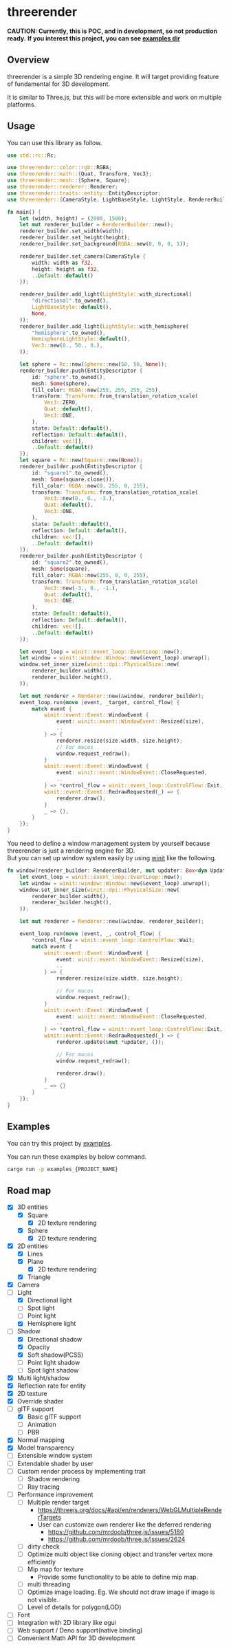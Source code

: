 # threerender

**CAUTION: Currently, this is POC, and in development, so not production ready.**
**If you interest this project, you can see [examples dir](/examples)**

## Overview

threerender is a simple 3D rendering engine.
It will target providing feature of fundamental for 3D development.

It is similar to Three.js, but this will be more extensible and work on multiple platforms. 

## Usage

You can use this library as follow.

```rust
use std::rc::Rc;

use threerender::color::rgb::RGBA;
use threerender::math::{Quat, Transform, Vec3};
use threerender::mesh::{Sphere, Square};
use threerender::renderer::Renderer;
use threerender::traits::entity::EntityDescriptor;
use threerender::{CameraStyle, LightBaseStyle, LightStyle, RendererBuilder, HemisphereLightStyle};

fn main() {
    let (width, height) = (2000, 1500);
    let mut renderer_builder = RendererBuilder::new();
    renderer_builder.set_width(width);
    renderer_builder.set_height(height);
    renderer_builder.set_background(RGBA::new(0, 0, 0, 1));

    renderer_builder.set_camera(CameraStyle {
        width: width as f32,
        height: height as f32,
        ..Default::default()
    });

    renderer_builder.add_light(LightStyle::with_directional(
        "directional".to_owned(),
        LightBaseStyle::default(),
        None,
    ));
    renderer_builder.add_light(LightStyle::with_hemisphere(
        "hemisphere".to_owned(),
        HemisphereLightStyle::default(),
        Vec3::new(0., 50., 0.),
    ));

    let sphere = Rc::new(Sphere::new(50, 50, None));
    renderer_builder.push(EntityDescriptor {
        id: "sphere".to_owned(),
        mesh: Some(sphere),
        fill_color: RGBA::new(255, 255, 255, 255),
        transform: Transform::from_translation_rotation_scale(
            Vec3::ZERO,
            Quat::default(),
            Vec3::ONE,
        ),
        state: Default::default(),
        reflection: Default::default(),
        children: vec![],
        ..Default::default()
    });
    let square = Rc::new(Square::new(None));
    renderer_builder.push(EntityDescriptor {
        id: "square1".to_owned(),
        mesh: Some(square.clone()),
        fill_color: RGBA::new(0, 255, 0, 255),
        transform: Transform::from_translation_rotation_scale(
            Vec3::new(0., 0., -3.),
            Quat::default(),
            Vec3::ONE,
        ),
        state: Default::default(),
        reflection: Default::default(),
        children: vec![],
        ..Default::default()
    });
    renderer_builder.push(EntityDescriptor {
        id: "square2".to_owned(),
        mesh: Some(square),
        fill_color: RGBA::new(255, 0, 0, 255),
        transform: Transform::from_translation_rotation_scale(
            Vec3::new(-3., 0., -1.),
            Quat::default(),
            Vec3::ONE,
        ),
        state: Default::default(),
        reflection: Default::default(),
        children: vec![],
        ..Default::default()
    });

    let event_loop = winit::event_loop::EventLoop::new();
    let window = winit::window::Window::new(&event_loop).unwrap();
    window.set_inner_size(winit::dpi::PhysicalSize::new(
        renderer_builder.width(),
        renderer_builder.height(),
    ));

    let mut renderer = Renderer::new(&window, renderer_builder);
    event_loop.run(move |event, _target, control_flow| {
        match event {
            winit::event::Event::WindowEvent {
                event: winit::event::WindowEvent::Resized(size),
                ..
            } => {
                renderer.resize(size.width, size.height);
                // For macos
                window.request_redraw();
            }
            winit::event::Event::WindowEvent {
                event: winit::event::WindowEvent::CloseRequested,
                ..
            } => *control_flow = winit::event_loop::ControlFlow::Exit,
            winit::event::Event::RedrawRequested(_) => {    
                renderer.draw();
            }
            _ => {},
        }
    });
}
```

You need to define a window management system by yourself because threerender is just a rendering engine for 3D.  
But you can set up window system easily by using [winit](https://github.com/rust-windowing/winit) like the following.

```rust
fn window(renderer_builder: RendererBuilder, mut updater: Box<dyn Updater<Event = ()>>) {
    let event_loop = winit::event_loop::EventLoop::new();
    let window = winit::window::Window::new(&event_loop).unwrap();
    window.set_inner_size(winit::dpi::PhysicalSize::new(
        renderer_builder.width(),
        renderer_builder.height(),
    ));

    let mut renderer = Renderer::new(&window, renderer_builder);

    event_loop.run(move |event, _, control_flow| {
        *control_flow = winit::event_loop::ControlFlow::Wait;
        match event {
            winit::event::Event::WindowEvent {
                event: winit::event::WindowEvent::Resized(size),
                ..
            } => {
                renderer.resize(size.width, size.height);

                // For macos
                window.request_redraw();
            }
            winit::event::Event::WindowEvent {
                event: winit::event::WindowEvent::CloseRequested,
                ..
            } => *control_flow = winit::event_loop::ControlFlow::Exit,
            winit::event::Event::RedrawRequested(_) => {
                renderer.update(&mut *updater, ());

                // For macos
                window.request_redraw();

                renderer.draw();
            }
            _ => {}
        }
    });
}
```

## Examples

You can try this project by [examples](/examples).

You can run these examples by below command.

```sh
cargo run -p examples_{PROJECT_NAME}
```

## Road map

- [x] 3D entities
  - [x] Square
    - [x] 2D texture rendering
  - [x] Sphere
    - [x] 2D texture rendering
- [x] 2D entities
  - [x] Lines
  - [x] Plane
    - [x] 2D texture rendering
  - [x] Triangle
- [x] Camera
- [ ] Light
  - [x] Directional light
  - [ ] Spot light
  - [ ] Point light
  - [x] Hemisphere light
- [ ] Shadow
  - [x] Directional shadow
  - [x] Opacity
  - [x] Soft shadow(PCSS)
  - [ ] Point light shadow
  - [ ] Spot light shadow
- [x] Multi light/shadow
- [x] Reflection rate for entity
- [x] 2D texture
- [x] Override shader
- [ ] glTF support
  - [x] Basic glTF support
  - [ ] Animation
  - [ ] PBR
- [x] Normal mapping
- [x] Model transparency
- [ ] Extensible window system
- [ ] Extendable shader by user
- [ ] Custom render process by implementing trait
  - [ ] Shadow rendering
  - [ ] Ray tracing
- [ ] Performance improvement
    - [ ] Multiple render target
      - https://threejs.org/docs/#api/en/renderers/WebGLMultipleRenderTargets
      - User can customize own renderer like the deferred rendering
        - https://github.com/mrdoob/three.js/issues/5180
        - https://github.com/mrdoob/three.js/issues/2624
    - [ ] dirty check
    - [ ] Optimize multi object like cloning object and transfer vertex more efficiently
    - [ ] Mip map for texture
      - Provide some functionality to be able to define mip map.
    - [ ] multi threading
    - [ ] Optimize image loading. Eg. We should not draw image if image is not visible.
    - [ ] Level of details for polygon(LOD)
- [ ] Font
- [ ] Integration with 2D library like egui
- [ ] Web support / Deno support(native binding)
- [ ] Convenient Math API for 3D development
